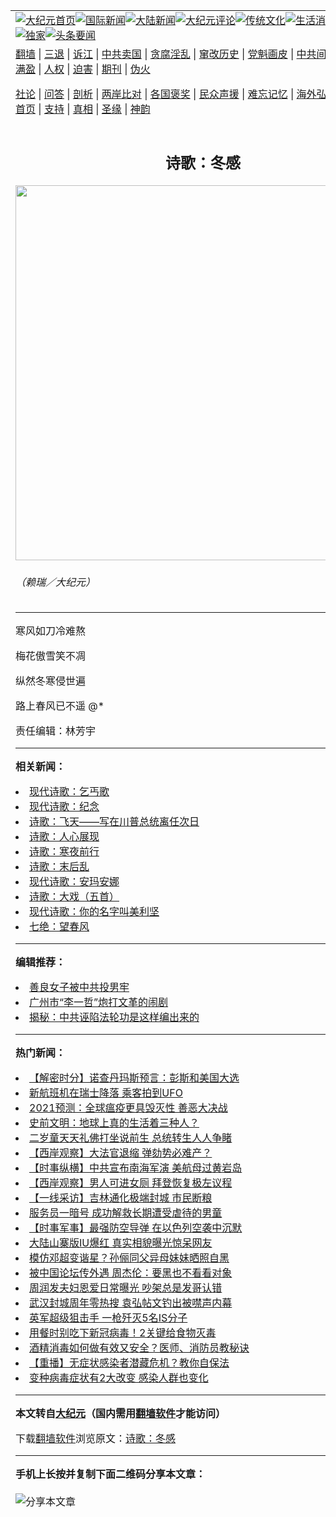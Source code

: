 <a name="1" id="1" target="_blank"></a><span id="1"></span>
<table align=center border="0"><tr><td colspan="2" VALIGN=TOP><a href="https://github.com/cgftlx3941/djy/blob/master/gb/nf1351518.md#1"><img src="https://raw.githubusercontent.com/cgftlx3941/www/master/t/djy/1.jpg" title="大纪元首页" alt="大纪元首页"></a><a href="https://github.com/cgftlx3941/djy/blob/master/gb/n24hr.md#1"><img src="https://raw.githubusercontent.com/cgftlx3941/www/master/t/djy/3.jpg" title="国际新闻" alt="国际新闻"></a><a href="https://github.com/cgftlx3941/djy/blob/master/gb/nsc413.md#1"><img src="https://raw.githubusercontent.com/cgftlx3941/www/master/t/djy/4.jpg" title="大陆新闻" alt="大陆新闻"></a><a href="https://github.com/cgftlx3941/djy/blob/master/gb/news392.md#1"><img src="https://raw.githubusercontent.com/cgftlx3941/www/master/t/djy/5.jpg" title="大纪元评论" alt="大纪元评论"></a><a href="https://github.com/cgftlx3941/djy/blob/master/gb/news2007.md#1"><img src="https://raw.githubusercontent.com/cgftlx3941/www/master/t/djy/6.jpg" title="传统文化" alt="传统文化"></a><a href="https://github.com/cgftlx3941/djy/blob/master/gb/news2008.md#1"><img src="https://raw.githubusercontent.com/cgftlx3941/www/master/t/djy/7.jpg" title="生活消费" alt="生活消费"></a><a href="https://github.com/cgftlx3941/djy/blob/master/gb/ncyule.md#1"><img src="https://raw.githubusercontent.com/cgftlx3941/www/master/t/djy/8.jpg" title="娱乐休闲" alt="娱乐休闲"></a><a href="https://github.com/cgftlx3941/djy/blob/master/gb/nsc1002.md#1"><img src="https://raw.githubusercontent.com/cgftlx3941/www/master/t/djy/9.jpg" title="健康" alt="健康"></a><a href="https://github.com/cgftlx3941/djy/blob/master/gb/nf6092.md#1"><img src="https://raw.githubusercontent.com/cgftlx3941/www/master/t/djy/10a.jpg" title="独家" alt="独家"></a><a href="https://github.com/cgftlx3941/djy/blob/master/gb/nf4514.md#1"><img src="https://raw.githubusercontent.com/cgftlx3941/www/master/t/djy/12a.jpg" title="头条要闻" alt="头条要闻"></a></td></tr>
<tr><td colspan="2" VALIGN=TOP><a target="_blank" href="https://github.com/cgftlx3941/www/blob/master/README.md?zsrh#1">翻墙</a> | <a target="_blank" href="https://github.com/cgftlx3941/djy/blob/master/gb/nf5657.md#1">三退</a> | <a target="_blank" href="https://github.com/cgftlx3941/djy/blob/master/gb/nf6124.md#1">诉江</a> | <a target="_blank" href="https://github.com/cgftlx3941/djy/blob/master/gb/nf1176117.md#1">中共卖国</a> | <a target="_blank" href="https://github.com/cgftlx3941/djy/blob/master/gb/nf5773.md#1">贪腐淫乱</a> | <a target="_blank" href="https://github.com/cgftlx3941/djy/blob/master/gb/nf1176115.md#1">窜改历史</a> | <a target="_blank" href="https://github.com/cgftlx3941/djy/blob/master/gb/nf1176107.md#1">党魁画皮</a> | <a target="_blank" href="https://github.com/cgftlx3941/djy/blob/master/gb/nf1320400.md#1">中共间谍</a> | <a target="_blank" href="https://github.com/cgftlx3941/djy/blob/master/gb/nf1176114.md#1">破坏传统</a> | <a target="_blank" href="https://github.com/cgftlx3941/ntdtv/blob/master/gb/prog447_1.md#1">恶贯满盈</a> | <a target="_blank" href="https://github.com/cgftlx3941/djy/blob/master/gb/ncid278.md#1">人权</a> | <a target="_blank" href="https://github.com/cgftlx3941/djy/blob/master/gb/nf1176111.md#1">迫害</a> | <a target="_blank" href="https://gitlab.com/szzdlab/mh-qikan/blob/master/README.md#1">期刊</a> | <a target="_blank" href="https://github.com/cgftlx3941/djy/blob/master/gb/nf5562.md#1">伪火</a></p><p><a target="_blank" href="https://github.com/cgftlx3941/djy/blob/master/gb/9p.md#1">社论</a> | <a target="_blank" href="https://github.com/cgftlx3941/djy/blob/master/gb/nf4378.md#1">问答</a> | <a target="_blank" href="https://github.com/cgftlx3941/djy/blob/master/gb/nf5792.md#1">剖析</a> | <a target="_blank" href="https://github.com/cgftlx3941/djy/blob/master/gb/nf5735.md#1">两岸比对</a> | <a target="_blank" href="https://github.com/cgftlx3941/djy/blob/master/gb/nf6119.md#1">各国褒奖</a> | <a target="_blank" href="https://github.com/cgftlx3941/djy/blob/master/gb/nf6120.md#1">民众声援</a> | <a target="_blank" href="https://github.com/cgftlx3941/djy/blob/master/gb/nf1188594.md#1">难忘记忆</a> | <a target="_blank" href="https://github.com/cgftlx3941/djy/blob/master/gb/nf3180.md#1">海外弘传</a> | <a target="_blank" href="https://github.com/cgftlx3941/djy/blob/master/gb/nf5410.md#1">万人上访</a> | <a target="_blank" href="https://github.com/cgftlx3941/www/blob/master/README.md?zsrh#1">平台首页</a> | <a target="_blank" href="https://github.com/cgftlx3941/djy/blob/master/gb/nf4386.md#1">支持</a> | <a target="_blank" href="https://github.com/cgftlx3941/djy/blob/master/gb/nf4389.md#1">真相</a> | <a target="_blank" href="https://github.com/cgftlx3941/djy/blob/master/gb/nf5790.md#1">圣缘</a> | <a target="_blank" href="https://github.com/cgftlx3941/djy/blob/master/gb/nf4786.md#1">神韵</a></td></tr>
<tr><td VALIGN=TOP width="626"><h2 align=center>诗歌：冬感</h2>
<img width="600" src="https://i.epochtimes.com/assets/uploads/2021/01/478784-600x400.jpg" />
<h6>（赖瑞／大纪元）
</h6>
<hr>
<p>寒风如刀冷难熬</p>
<p>梅花傲雪笑不凋</p>
<p>纵然冬寒侵世遍</p>
<p>路上春风已不遥 @*</p>
<p>责任编辑：林芳宇</p>

<hr>


<strong>相关新闻：</strong>
<li><a href="https://github.com/cgftlx3941/djy/blob/master/gb/21/1/19/n12697689.md#1">现代诗歌：乞丐歌</a></li>
<li><a href="https://github.com/cgftlx3941/djy/blob/master/gb/21/1/21/n12703235.md#1">现代诗歌：纪念</a></li>
<li><a href="https://github.com/cgftlx3941/djy/blob/master/gb/21/1/22/n12705011.md#1">诗歌：飞天——写在川普总统离任次日</a></li>
<li><a href="https://github.com/cgftlx3941/djy/blob/master/gb/21/1/22/n12705852.md#1">诗歌：人心展现</a></li>
<li><a href="https://github.com/cgftlx3941/djy/blob/master/gb/21/1/23/n12707676.md#1">诗歌：寒夜前行</a></li>
<li><a href="https://github.com/cgftlx3941/djy/blob/master/gb/21/1/23/n12707688.md#1">诗歌：末后乱</a></li>
<li><a href="https://github.com/cgftlx3941/djy/blob/master/gb/21/1/23/n12707822.md#1">现代诗歌：安玛安娜</a></li>
<li><a href="https://github.com/cgftlx3941/djy/blob/master/gb/21/1/25/n12711160.md#1">诗歌：大戏（五首）</a></li>
<li><a href="https://github.com/cgftlx3941/djy/blob/master/gb/21/1/26/n12712847.md#1">现代诗歌：你的名字叫美利坚</a></li>
<li><a href="https://github.com/cgftlx3941/djy/blob/master/gb/21/1/27/n12715771.md#1">七绝：望春风</a></li>
<hr>


<strong>编辑推荐：</strong>
<li><a href="https://github.com/cgftlx3941/djy/blob/master/gb/13/9/29/n3974789.md?dfh#1" target="_blank">善良女子被中共投男牢</a></li><li><a href="https://github.com/tsiac2612/djy/blob/master/gb/18/7/25/n10588772.md#1" target="_blank">广州市“李一哲”炮打文革的闹剧</a></li><li><a href="https://github.com/tsiac2612/djy/blob/master/gb/12/8/9/n3655381.md#1" target="_blank">揭秘：中共诬陷法轮功是这样编出来的</a></li>
<hr>

<strong>热门新闻：</strong>
<li><a href="https://github.com/cgftlx3941/djy/blob/master/gb/21/1/23/n12706624.md#1">【解密时分】诺查丹玛斯预言：彭斯和美国大选</a></li>
<li><a href="https://github.com/cgftlx3941/djy/blob/master/gb/21/1/22/n12704671.md#1">新航班机在瑞士降落 乘客拍到UFO</a></li>
<li><a href="https://github.com/cgftlx3941/djy/blob/master/gb/21/1/23/n12706868.md#1">2021预测：全球瘟疫更具毁灭性 善恶大决战</a></li>
<li><a href="https://github.com/cgftlx3941/djy/blob/master/gb/21/1/23/n12707590.md#1">史前文明：地球上真的生活着三种人？</a></li>
<li><a href="https://github.com/cgftlx3941/djy/blob/master/gb/21/1/8/n12675378.md#1">二岁童天天礼佛打坐说前生 总统转生人人争睹</a></li>
<li><a href="https://github.com/cgftlx3941/djy/blob/master/gb/21/1/26/n12712517.md#1">【西岸观察】大法官退缩 弹劾势必难产？</a></li>
<li><a href="https://github.com/cgftlx3941/djy/blob/master/gb/21/1/26/n12714069.md#1">【时事纵横】中共宣布南海军演 美航母过黄岩岛</a></li>
<li><a href="https://github.com/cgftlx3941/djy/blob/master/gb/21/1/27/n12714654.md#1">【西岸观察】男人可进女厕 拜登恢复极左议程</a></li>
<li><a href="https://github.com/cgftlx3941/djy/blob/master/gb/21/1/24/n12709011.md#1">【一线采访】吉林通化极端封城 市民断粮</a></li>
<li><a href="https://github.com/cgftlx3941/djy/blob/master/gb/21/1/25/n12710123.md#1">服务员一暗号 成功解救长期遭受虐待的男童</a></li>
<li><a href="https://github.com/cgftlx3941/djy/blob/master/gb/21/1/22/n12706290.md#1">【时事军事】最强防空导弹 在以色列空袭中沉默</a></li>
<li><a href="https://github.com/cgftlx3941/djy/blob/master/gb/21/1/25/n12711517.md#1">大陆山寨版IU爆红 真实相貌曝光惊呆网友</a></li>
<li><a href="https://github.com/cgftlx3941/djy/blob/master/gb/21/1/24/n12709154.md#1">模仿邓超变谐星？孙俪同父异母妹妹晒照自黑</a></li>
<li><a href="https://github.com/cgftlx3941/djy/blob/master/gb/21/1/26/n12712782.md#1">被中国论坛传外遇 周杰伦：要黑也不看看对象</a></li>
<li><a href="https://github.com/cgftlx3941/djy/blob/master/gb/21/1/27/n12714202.md#1">周润发夫妇恩爱日常曝光 吵架总是发哥认错</a></li>
<li><a href="https://github.com/cgftlx3941/djy/blob/master/gb/21/1/26/n12711753.md#1">武汉封城周年零热搜 袁弘帖文钓出被噤声内幕</a></li>
<li><a href="https://github.com/cgftlx3941/djy/blob/master/gb/21/1/25/n12710391.md#1">英军超级狙击手 一枪歼灭5名IS分子</a></li>
<li><a href="https://github.com/cgftlx3941/djy/blob/master/gb/21/1/26/n12712049.md#1">用餐时别吃下新冠病毒！2关键给食物灭毒</a></li>
<li><a href="https://github.com/cgftlx3941/djy/blob/master/gb/21/1/23/n12707431.md#1">酒精消毒如何做有效又安全？医师、消防员教秘诀</a></li>
<li><a href="https://github.com/cgftlx3941/djy/blob/master/gb/21/1/26/n12712014.md#1">【重播】无症状感染者潜藏危机？教你自保法</a></li>
<li><a href="https://github.com/cgftlx3941/djy/blob/master/gb/21/1/25/n12711730.md#1">变种病毒症状有2大改变 感染人群也变化</a></li>
<hr>

<strong>本文转自<a href="https://www.epochtimes.com">大纪元</a>（国内需用<a href="https://github.com/cgftlx3941/www/blob/master/README.md#8">翻墙软件</a>才能访问）</strong><p>下载<a href="https://github.com/cgftlx3941/www/blob/master/README.md#8">翻墙软件</a>浏览原文：<a href="https://www.epochtimes.com/gb/21/1/27/n12715977.htm">诗歌：冬感</a></p><hr>

<strong>手机上长按并复制下面二维码分享本文章：</strong><br><br><img src="https://chart.apis.google.com/chart?cht=qr&chs=240x240&choe=UTF-8&chld=M|2&chl=https://github.com/cgftlx3941/djy/blob/master/gb/21/1/27/n12715977.md%231" title="分享本文章"></td><td VALIGN=TOP><a href="https://github.com/cgftlx3941/djy/blob/master/gb/16/1/21/n4622075.md?dfh#1" target="_blank"><img src="https://raw.githubusercontent.com/cgftlx3941/djy/master/gb/300/wei-f1.jpg" title="中共的伪火骗局"  alt="中共的伪火骗局"></a><br><a href="https://github.com/cgftlx3941/www/blob/master/README.md?dfh#9" target="_blank"><img src="https://raw.githubusercontent.com/cgftlx3941/djy/master/gb/300/yong-h.jpg" title="永恒的见证"  alt="永恒的见证"></a><br><a href="https://github.com/cgftlx3941/djy/blob/master/gb/13/9/29/n3974789.md?dfh#1" target="_blank"><img src="https://raw.githubusercontent.com/cgftlx3941/djy/master/gb/300/shang-lnz.jpg" title="善良女子被中共投男牢"  alt="善良女子被中共投男牢"></a><br><a href="https://github.com/cgftlx3941/djy/blob/master/gb/16/3/16/n4663449.md?dfh#1" target="_blank"><img src="https://raw.githubusercontent.com/cgftlx3941/djy/master/gb/300/huo-z3.jpg" title="警卫目击活摘器官"  alt="警卫目击活摘器官"></a><br><a href="https://github.com/cgftlx3941/djy/blob/master/gb/16/8/7/n8177641.md?dfh#1" target="_blank"><img src="https://raw.githubusercontent.com/cgftlx3941/djy/master/gb/300/huo-z4.jpg" title="证人描述活摘恐怖"  alt="证人描述活摘恐怖"></a><br><a href="https://github.com/cgftlx3941/djy/blob/master/gb/10/4/19/n2881569.md?dfh#1" target="_blank"><img src="https://raw.githubusercontent.com/cgftlx3941/djy/master/gb/300/huo-z1.jpg" title="揭开活摘器官黑幕"  alt="揭开活摘器官黑幕"></a><br><a href="https://github.com/cgftlx3941/djy/blob/master/gb/10/11/7/n3077476.md?dfh#1" target="_blank"><img src="https://raw.githubusercontent.com/cgftlx3941/djy/master/gb/300/ma-ks.jpg" title="马克思的成魔之路"  alt="马克思的成魔之路"></a><br><a href="https://github.com/cgftlx3941/djy/blob/master/gb/14/6/9/n4173977.md?dfh#1" target="_blank"><img src="https://raw.githubusercontent.com/cgftlx3941/djy/master/gb/300/chang-zs.jpg" title="藏字石 蕴天机"  alt="藏字石 蕴天机"></a><br><a href="https://github.com/cgftlx3941/djy/blob/master/gb/18/5/10/n10381511.md?dfh#1" target="_blank"><img src="https://raw.githubusercontent.com/cgftlx3941/djy/master/gb/300/st1.jpg" title="关注3亿人三退"  alt="关注3亿人三退"></a><br><a href="https://github.com/cgftlx3941/djy/blob/master/gb/18/3/21/n10237682.md?dfh#1" target="_blank"><img src="https://raw.githubusercontent.com/cgftlx3941/djy/master/gb/300/jie-t.jpg" title="解体中共复兴中华"  alt="解体中共复兴中华"></a><br><a href="https://github.com/cgftlx3941/djy/blob/master/gb/9/2/9/n2422991.md?dfh#1" target="_blank"><img src="https://raw.githubusercontent.com/cgftlx3941/djy/master/gb/300/gao-zs.jpg" title="中共迫害良心律师"  alt="中共迫害良心律师"></a><br><a href="https://github.com/cgftlx3941/djy/blob/master/gb/18/12/9/n10900044.md?dfh#1" target="_blank"><img src="https://raw.githubusercontent.com/cgftlx3941/djy/master/gb/300/sj1.jpg" title="303万人举报江泽民"  alt="303万人举报江泽民"></a><br><a href="https://github.com/cgftlx3941/djy/blob/master/gb/18/8/28/n10672014.md?dfh#1" target="_blank"><img src="https://raw.githubusercontent.com/cgftlx3941/djy/master/gb/300/sj2.jpg" title="这些官员为何起诉江泽民"  alt="这些官员为何起诉江泽民"></a><br><a href="https://github.com/cgftlx3941/djy/blob/master/gb/8/12/18/n2367165.md?dfh#1" target="_blank"><img src="https://raw.githubusercontent.com/cgftlx3941/djy/master/gb/300/liangan.jpg" title="海峡两岸的强烈对比"  alt="海峡两岸的强烈对比"></a><br><a href="https://github.com/cgftlx3941/djy/blob/master/gb/15/12/10/n4593139.md?dfh#1" target="_blank"><img src="https://raw.githubusercontent.com/cgftlx3941/djy/master/gb/300/jia-ndzl.jpg" title="加拿大总理的贺信"  alt="加拿大总理的贺信"></a><br><a href="https://github.com/cgftlx3941/djy/blob/master/gb/11/6/17/n3289382.md?dfh#1" target="_blank"><img src="https://raw.githubusercontent.com/cgftlx3941/djy/master/gb/300/xiao-wd.jpg" title="探寻真相兼听则明"  alt="探寻真相兼听则明"></a><br><a href="https://github.com/cgftlx3941/djy/blob/master/gb/18/10/27/n10812623.md?dfh#1" target="_blank"><img src="https://raw.githubusercontent.com/cgftlx3941/djy/master/gb/300/yindu.jpg" title="印度媒体报道东方"  alt="印度媒体报道东方"></a><br><a href="https://github.com/cgftlx3941/djy/blob/master/gb/18/6/9/n10469652.md?dfh#1" target="_blank"><img src="https://raw.githubusercontent.com/cgftlx3941/djy/master/gb/300/xie-j.jpg" title="不一样的海外校园"  alt="不一样的海外校园"></a><br><a href="https://github.com/cgftlx3941/djy/blob/master/gb/7/4/5/n1669415.md?dfh#1" target="_blank"><img src="https://raw.githubusercontent.com/cgftlx3941/djy/master/gb/300/li-up.jpg" title="从大师到徒弟的传奇"  alt="从大师到徒弟的传奇"></a><br><a href="https://github.com/cgftlx3941/djy/blob/master/gb/17/5/26/n9191512.md?dfh#1" target="_blank"><img src="https://raw.githubusercontent.com/cgftlx3941/djy/master/gb/300/zfl2.jpg" title="亿万人与东方一本奇书"  alt="亿万人与东方一本奇书"></a><br><a href="https://github.com/cgftlx3941/djy/blob/master/gb/13/11/27/n4020290.md?dfh#1" target="_blank"><img src="https://raw.githubusercontent.com/cgftlx3941/djy/master/gb/300/zhen-h.jpg" title="大陆见不到的震撼场面"  alt="大陆见不到的震撼场面"></a><br><a href="https://github.com/cgftlx3941/djy/blob/master/gb/15/7/17/n4482910.md?dfh#1" target="_blank"><img src="https://raw.githubusercontent.com/cgftlx3941/djy/master/gb/300/dalu-sk.jpg" title="人心向善 大陆当初盛况"  alt="人心向善 大陆当初盛况"></a><br><a href="https://github.com/cgftlx3941/djy/blob/master/gb/19/1/5/n10955468.md?dfh#1" target="_blank"><img src="https://raw.githubusercontent.com/cgftlx3941/djy/master/gb/300/zfl1.jpg" title="追寻真理 这书讲什么"  alt="追寻真理 这书讲什么"></a><br><a href="https://github.com/cgftlx3941/www/blob/master/README.md?dfh#1" target="_blank"><img src="https://raw.githubusercontent.com/cgftlx3941/djy/master/gb/300/fq1.jpg" title="下载免费翻墙软件"  alt="下载免费翻墙软件"></a><br></td></tr></table>
